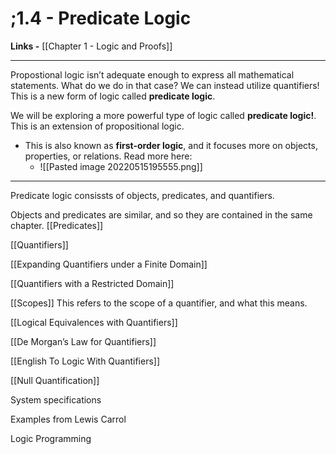 # ;1.4 - Predicate Logic

**Links -** [[Chapter 1 - Logic and Proofs]]

---

Propostional logic isn’t adequate enough to express all mathematical statements. What do we do in that case? We can instead utilize quantifiers! This is a new form of logic called **predicate logic**. 

We will be exploring a more powerful type of logic called **predicate logic!**. This is an extension of propositional logic. 

- This is also known as **first-order logic**, and it focuses more on objects, properties, or relations. Read more here:
	- ![[Pasted image 20220515195555.png]]

---

Predicate logic consissts of objects, predicates, and quantifiers. 

Objects and predicates are similar, and so they are contained in the same chapter. 
[[Predicates]]

[[Quantifiers]]

[[Expanding Quantifiers under a Finite Domain]]

[[Quantifiers with a Restricted Domain]]

[[Scopes]]
This refers to the scope of a quantifier, and what this means. 

[[Logical Equivalences with Quantifiers]]

[[De Morgan’s Law for Quantifiers]]

[[English To Logic With Quantifiers]]

[[Null Quantification]]



System specifications

Examples from Lewis Carrol

Logic Programming 



